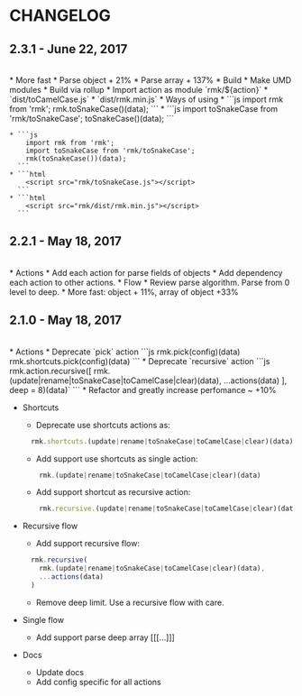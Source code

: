 # CHANGELOG

<!-- timeline -->
## 2.3.1 - June 22, 2017
<br>
* More fast
    * Parse object + 21%
    * Parse array + 137%
* Build
    * Make UMD modules
    * Build via rollup
    * Import action as module `rmk/${action}`
    * `dist/toCamelCase.js`
    * `dist/rmk.min.js`
* Ways of using
    * ```js
        import rmk from 'rmk';
        rmk.toSnakeCase()(data);
       ```
    * ```js
        import toSnakeCase from 'rmk/toSnakeCase';
        toSnakeCase()(data);
       ```

    * ```js
        import rmk from 'rmk';
        import toSnakeCase from 'rmk/toSnakeCase';
        rmk(toSnakeCase())(data);
      ```
    * ```html
        <script src="rmk/toSnakeCase.js"></script>
      ```
    * ```html
        <script src="rmk/dist/rmk.min.js"></script>
      ```
<!-- /timeline -->

<!-- timeline -->
## 2.2.1 - May 18, 2017
<br>
* Actions
    * Add each action for parse fields of objects
    * Add dependency each action to other actions.
* Flow
    * Review parse algorithm. Parse from 0 level to deep.
    * More fast: object + 11%, array of object +33%
<!-- /timeline -->

<!-- timeline -->
## 2.1.0 - May 18, 2017
<br>
* Actions
    * Deprecate `pick` action
    ```js
      rmk.pick(config)(data)
      rmk.shortcuts.pick(config)(data)
    ```
    * Deprecate `recursive` action 
    ```js 
        rmk.action.recursive([
            rmk.(update|rename|toSnakeCase|toCamelCase|clear)(data),
            ...actions(data)
        ], deep = 8)(data)` 
    ```
    * Refactor and greatly increase perfomance ~ +10%

* Shortcuts
   * Deprecate use shortcuts actions as:
    ```js
      rmk.shortcuts.(update|rename|toSnakeCase|toCamelCase|clear)(data)
    ```
   * Add support use shortcuts as single action:
   ```js 
       rmk.(update|rename|toSnakeCase|toCamelCase|clear)(data)
   ```
   * Add support shortcut as recursive action:
    ```js 
        rmk.recursive.(update|rename|toSnakeCase|toCamelCase|clear)(data)
    ```
* Recursive flow
  * Add support recursive flow: 
  ```js
    rmk.recursive(
      rmk.(update|rename|toSnakeCase|toCamelCase|clear)(data),
      ...actions(data)
    )
  ```
  * Remove deep limit. Use a recursive flow with care.

* Single flow
    * Add support parse deep array [[[...]]]
 
* Docs
    * Update docs
    * Add config specific for all actions
<!-- /timeline -->
